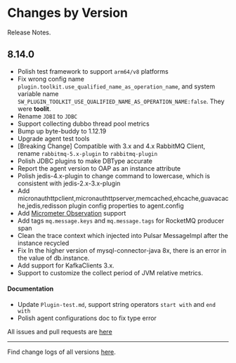 Changes by Version
==================
Release Notes.

8.14.0
------------------

* Polish test framework to support `arm64/v8` platforms
* Fix wrong config name `plugin.toolkit.use_qualified_name_as_operation_name`, and system variable name `SW_PLUGIN_TOOLKIT_USE_QUALIFIED_NAME_AS_OPERATION_NAME:false`. They were **toolit**.
* Rename `JDBI` to `JDBC`
* Support collecting dubbo thread pool metrics
* Bump up byte-buddy to 1.12.19
* Upgrade agent test tools
* [Breaking Change] Compatible with 3.x and 4.x RabbitMQ Client, rename `rabbitmq-5.x-plugin` to `rabbitmq-plugin`
* Polish JDBC plugins to make DBType accurate
* Report the agent version to OAP as an instance attribute
* Polish jedis-4.x-plugin to change command to lowercase, which is consistent with jedis-2.x-3.x-plugin
* Add micronauthttpclient,micronauthttpserver,memcached,ehcache,guavacache,jedis,redisson plugin config properties to agent.config
* Add [Micrometer Observation](https://github.com/micrometer-metrics/micrometer/) support
* Add tags `mq.message.keys` and `mq.message.tags` for RocketMQ producer span
* Clean the trace context which injected into Pulsar MessageImpl after the instance recycled
* Fix In the higher version of mysql-connector-java 8x, there is an error in the value of db.instance.
* Add support for KafkaClients 3.x.
* Support to customize the collect period of JVM relative metrics.

#### Documentation

* Update `Plugin-test.md`, support string operators `start with` and `end with`
* Polish agent configurations doc to fix type error



All issues and pull requests are [here](https://github.com/apache/skywalking/milestone/161?closed=1)

------------------
Find change logs of all versions [here](changes).

